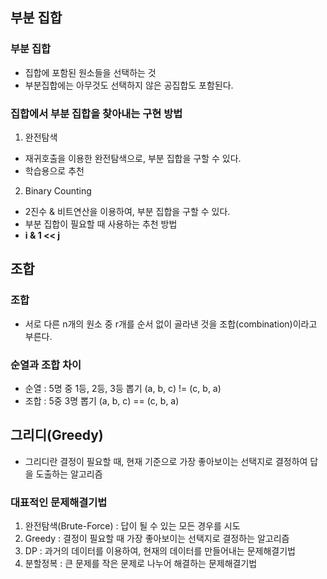 ## 부분 집합
### 부분 집합
- 집합에 포함된 원소들을 선택하는 것
- 부분집합에는 아무것도 선택하지 않은 공집합도 포함된다.


### 집합에서 부분 집합을 찾아내는 구현 방법
1. 완전탐색
- 재귀호출을 이용한 완전탐색으로, 부분 집합을 구할 수 있다.
- 학습용으로 추천
2. Binary Counting
- 2진수 & 비트연산을 이용하여, 부분 집합을 구할 수 있다.
- 부분 집합이 필요할 때 사용하는 추천 방법
- **i & 1 << j**


## 조합
### 조합
- 서로 다른 n개의 원소 중 r개를 순서 없이 골라낸 것을 조합(combination)이라고 부른다.


### 순열과 조합 차이
- 순열 : 5명 중 1등, 2등, 3등 뽑기 (a, b, c) != (c, b, a)
- 조합 : 5중 3명 뽑기 (a, b, c) == (c, b, a)


## 그리디(Greedy)
- 그리디란 결정이 필요할 때, 현재 기준으로 가장 좋아보이는 선택지로 결정하여 답을 도출하는 알고리즘

### 대표적인 문제해결기법
1. 완전탐색(Brute-Force) : 답이 될 수 있는 모든 경우를 시도
2. Greedy : 결정이 필요할 때 가장 좋아보이는 선택지로 결정하는 알고리즘
3. DP : 과거의 데이터를 이용하여, 현재의 데이터를 만들어내는 문제해결기법
4. 분할정복 : 큰 문제를 작은 문제로 나누어 해결하는 문제해결기법